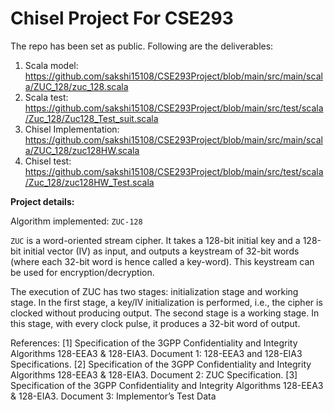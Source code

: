 Chisel Project For CSE293
=========================

The repo has been set as public. Following are the deliverables:
1.	Scala model: https://github.com/sakshi15108/CSE293Project/blob/main/src/main/scala/ZUC_128/zuc_128.scala
2.	Scala test: https://github.com/sakshi15108/CSE293Project/blob/main/src/test/scala/Zuc_128/Zuc128_Test_suit.scala
3.	Chisel Implementation: https://github.com/sakshi15108/CSE293Project/blob/main/src/main/scala/ZUC_128/zuc128HW.scala
4.	Chisel test: https://github.com/sakshi15108/CSE293Project/blob/main/src/test/scala/Zuc_128/zuc128HW_Test.scala

**Project details:**

Algorithm implemented: 
  ``ZUC-128``

``ZUC`` is a word-oriented stream cipher. It takes a 128-bit initial key and a 128-bit initial vector (IV) as input, and outputs a keystream of 32-bit words (where each 32-bit word is hence called a key-word). This keystream can be used for encryption/decryption.

The execution of ZUC has two stages: initialization stage and working stage. In the first stage, a key/IV initialization is performed, i.e., the cipher is clocked without producing output. The second stage is a working stage. In this stage, with every clock pulse, it produces a 32-bit word of output.

References:
[1] Specification of the 3GPP Confidentiality and Integrity Algorithms 128-EEA3 & 128-EIA3. Document 1: 128-EEA3 and 128-EIA3 Specifications.
[2] Specification of the 3GPP Confidentiality and Integrity Algorithms 128-EEA3 & 128-EIA3. Document 2: ZUC Specification.
[3] Specification of the 3GPP Confidentiality and Integrity Algorithms 128-EEA3 & 128-EIA3. Document 3: Implementor’s Test Data
